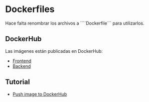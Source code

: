# Dockerfiles

Hace falta renombrar los archivos a ````Dockerfile``` para utilizarlos.


## DockerHub

Las imágenes están publicadas en DockerHub:

* [Frontend](https://hub.docker.com/repository/docker/alu0101106335/realworld-frontend)
* [Backend](https://hub.docker.com/repository/docker/alu0101106335/realworld-backend)



## Tutorial

* [Push image to DockerHub](https://docs.docker.com/docker-hub/repos/)